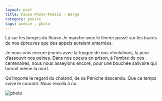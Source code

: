 ```yaml
---
layout: post
title: Pause Photo-Poésie - Berge
category: poesie
tags: poésie , photo
---
```


Là sur les berges du fleuve
Je marche avec le lévrier passé
sur les traces de nos épreuves
que des appels auraient enterrées.

Je nous vois encore jeunes
avec la fougue de nos révolutions,
la peur d’assouvir nos peines.
Dans nos coeurs en prison,
à l’ombre de ces centenaires,
nous nous asseyions encore,
pour une bouchée salivaire
qui tuerait même la mort.

Qu’importe le regard du chaland,
de sa Péniche descendu.
Que ce temps suive le courant.
Nous revoilà à nu.

![photo](https://filedn.eu/llqi9IBxlYouGRXYG2xlROb/img/2020/photoberge.jpg)
